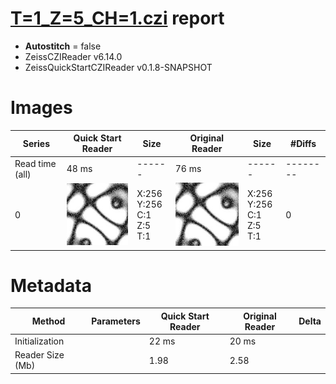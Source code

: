 # [T=1_Z=5_CH=1.czi](https://zenodo.org/record/7015307/files/T%3D1_Z%3D5_CH%3D1.czi) report
 - **Autostitch** = false
 - ZeissCZIReader v6.14.0
 - ZeissQuickStartCZIReader v0.1.8-SNAPSHOT

# Images 

| Series            | Quick Start Reader | Size | Original Reader | Size | #Diffs |
|-------------------|--------------------|------|-----------------|------|--------|
| Read time (all)   |48 ms|------|76 ms|------|--------|
|0|![T=1_Z=5_CH=1.quick_true.flat_true.stitch_false.series_0.jpg](T=1_Z=5_CH=1/T=1_Z=5_CH=1.quick_true.flat_true.stitch_false.series_0.jpg)|X:256<br>Y:256<br>C:1<br>Z:5<br>T:1|![T=1_Z=5_CH=1.quick_false.flat_true.stitch_false.series_0.jpg](T=1_Z=5_CH=1/T=1_Z=5_CH=1.quick_false.flat_true.stitch_false.series_0.jpg)|X:256<br>Y:256<br>C:1<br>Z:5<br>T:1|0|

# Metadata

|  Method            | Parameters       | Quick Start Reader | Original Reader | Delta  |
| -------------------|------------------|--------------------|-----------------|------- |
| Initialization     |                  |22 ms|20 ms|        |
| Reader Size (Mb)     |                  |1.98|2.58|        |
